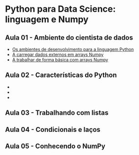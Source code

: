 # Python para Data Science: linguagem e Numpy

## Aula 01 - Ambiente do cientista de dados
* [Os ambientes de desenvolvimento para a linguagem Python](#)
* [A carregar dados externos em arrays Numpy](#)
* [A trabalhar de forma básica com arrays Numpy](#)

## Aula 02 - Características do Python
* [](#)
* [](#)
* [](#)
  
## Aula 03 - Trabalhando com listas
## Aula 04 - Condicionais e laços
## Aula 05 - Conhecendo o NumPy